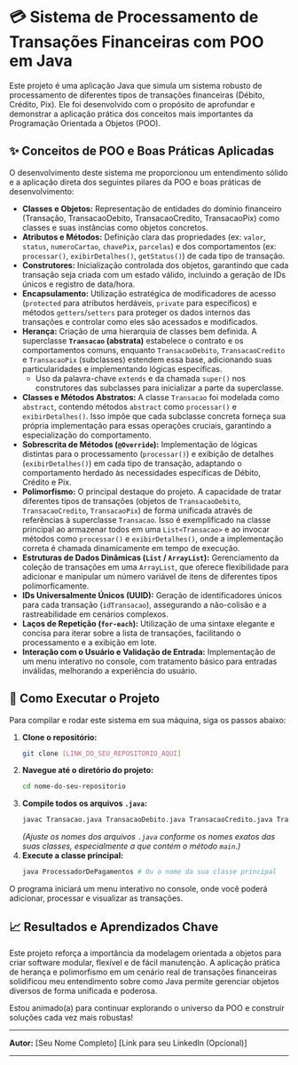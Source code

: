# 💳 Sistema de Processamento de Transações Financeiras com POO em Java

Este projeto é uma aplicação Java que simula um sistema robusto de processamento de diferentes tipos de transações financeiras (Débito, Crédito, Pix). Ele foi desenvolvido com o propósito de aprofundar e demonstrar a aplicação prática dos conceitos mais importantes da Programação Orientada a Objetos (POO).

## ✨ Conceitos de POO e Boas Práticas Aplicadas

O desenvolvimento deste sistema me proporcionou um entendimento sólido e a aplicação direta dos seguintes pilares da POO e boas práticas de desenvolvimento:

-   **Classes e Objetos:** Representação de entidades do domínio financeiro (Transação, TransacaoDebito, TransacaoCredito, TransacaoPix) como classes e suas instâncias como objetos concretos.
-   **Atributos e Métodos:** Definição clara das propriedades (ex: `valor`, `status`, `numeroCartao`, `chavePix`, `parcelas`) e dos comportamentos (ex: `processar()`, `exibirDetalhes()`, `getStatus()`) de cada tipo de transação.
-   **Construtores:** Inicialização controlada dos objetos, garantindo que cada transação seja criada com um estado válido, incluindo a geração de IDs únicos e registro de data/hora.
-   **Encapsulamento:** Utilização estratégica de modificadores de acesso (`protected` para atributos herdáveis, `private` para específicos) e métodos `getters`/`setters` para proteger os dados internos das transações e controlar como eles são acessados e modificados.
-   **Herança:** Criação de uma hierarquia de classes bem definida. A superclasse **`Transacao` (abstrata)** estabelece o contrato e os comportamentos comuns, enquanto `TransacaoDebito`, `TransacaoCredito` e `TransacaoPix` (subclasses) estendem essa base, adicionando suas particularidades e implementando lógicas específicas.
    -   Uso da palavra-chave `extends` e da chamada `super()` nos construtores das subclasses para inicializar a parte da superclasse.
-   **Classes e Métodos Abstratos:** A classe `Transacao` foi modelada como `abstract`, contendo métodos `abstract` como `processar()` e `exibirDetalhes()`. Isso impõe que cada subclasse concreta forneça sua própria implementação para essas operações cruciais, garantindo a especialização do comportamento.
-   **Sobrescrita de Métodos (`@Override`):** Implementação de lógicas distintas para o processamento (`processar()`) e exibição de detalhes (`exibirDetalhes()`) em cada tipo de transação, adaptando o comportamento herdado às necessidades específicas de Débito, Crédito e Pix.
-   **Polimorfismo:** O principal destaque do projeto. A capacidade de tratar diferentes tipos de transações (objetos de `TransacaoDebito`, `TransacaoCredito`, `TransacaoPix`) de forma unificada através de referências à superclasse `Transacao`. Isso é exemplificado na classe principal ao armazenar todos em uma `List<Transacao>` e ao invocar métodos como `processar()` e `exibirDetalhes()`, onde a implementação correta é chamada dinamicamente em tempo de execução.
-   **Estruturas de Dados Dinâmicas (`List` / `ArrayList`):** Gerenciamento da coleção de transações em uma `ArrayList`, que oferece flexibilidade para adicionar e manipular um número variável de itens de diferentes tipos polimorficamente.
-   **IDs Universalmente Únicos (UUID):** Geração de identificadores únicos para cada transação (`idTransacao`), assegurando a não-colisão e a rastreabilidade em cenários complexos.
-   **Laços de Repetição (`for-each`):** Utilização de uma sintaxe elegante e concisa para iterar sobre a lista de transações, facilitando o processamento e a exibição em lote.
-   **Interação com o Usuário e Validação de Entrada:** Implementação de um menu interativo no console, com tratamento básico para entradas inválidas, melhorando a experiência do usuário.

## 🚀 Como Executar o Projeto

Para compilar e rodar este sistema em sua máquina, siga os passos abaixo:

1.  **Clone o repositório:**
    ```bash
    git clone [LINK_DO_SEU_REPOSITORIO_AQUI]
    ```
2.  **Navegue até o diretório do projeto:**
    ```bash
    cd nome-do-seu-repositorio
    ```
3.  **Compile todos os arquivos `.java`:**
    ```bash
    javac Transacao.java TransacaoDebito.java TransacaoCredito.java TransacaoPix.java ProcessadorDePagamentos.java
    ```
    *(Ajuste os nomes dos arquivos `.java` conforme os nomes exatos das suas classes, especialmente a que contém o método `main`.)*
4.  **Execute a classe principal:**
    ```bash
    java ProcessadorDePagamentos # Ou o nome da sua classe principal
    ```

O programa iniciará um menu interativo no console, onde você poderá adicionar, processar e visualizar as transações.

## 📈 Resultados e Aprendizados Chave

Este projeto reforça a importância da modelagem orientada a objetos para criar software modular, flexível e de fácil manutenção. A aplicação prática de herança e polimorfismo em um cenário real de transações financeiras solidificou meu entendimento sobre como Java permite gerenciar objetos diversos de forma unificada e poderosa.

Estou animado(a) para continuar explorando o universo da POO e construir soluções cada vez mais robustas!

---

**Autor:**
[Seu Nome Completo]
[Link para seu LinkedIn (Opcional)]

---
